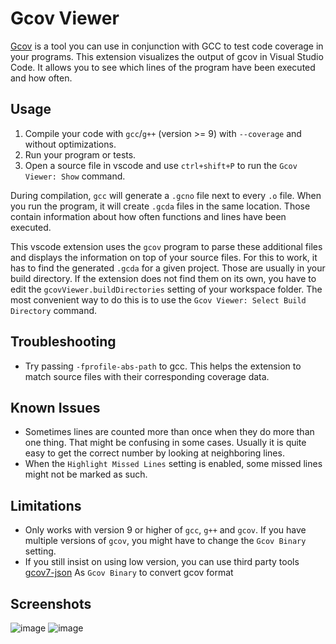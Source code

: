 # Gcov Viewer

[Gcov](https://gcc.gnu.org/onlinedocs/gcc/Gcov.html) is a tool you can use in conjunction with GCC to test code coverage in your programs. This extension visualizes the output of gcov in Visual Studio Code. It allows you to see which lines of the program have been executed and how often.

## Usage

1. Compile your code with `gcc`/`g++` (version >= 9) with `--coverage` and without optimizations.
2. Run your program or tests.
3. Open a source file in vscode and use `ctrl+shift+P` to run the `Gcov Viewer: Show` command.

During compilation, `gcc` will generate a `.gcno` file next to every `.o` file. When you run the program, it will create `.gcda` files in the same location. Those contain information about how often functions and lines have been executed.

This vscode extension uses the `gcov` program to parse these additional files and displays the information on top of your source files. For this to work, it has to find the generated `.gcda` for a given project. Those are usually in your build directory. If the extension does not find them on its own, you have to edit the `gcovViewer.buildDirectories` setting of your workspace folder. The most convenient way to do this is to use the `Gcov Viewer: Select Build Directory` command.

## Troubleshooting

- Try passing `-fprofile-abs-path` to gcc. This helps the extension to match source files with their corresponding coverage data.

## Known Issues

- Sometimes lines are counted more than once when they do more than one thing. That might be confusing in some cases. Usually it is quite easy to get the correct number by looking at neighboring lines.
- When the `Highlight Missed Lines` setting is enabled, some missed lines might not be marked as such.

## Limitations

- Only works with version 9 or higher of `gcc`, `g++` and `gcov`. If you have multiple versions of `gcov`, you might have to change the `Gcov Binary` setting.
- If you still insist on using low version, you can use third party tools [gcov7-json](https://github.com/xiaoyun94/gcov7-json) As `Gcov Binary` to convert gcov format 

## Screenshots

![image](images/code_highlight_example.png)
![image](images/template_example.png)
